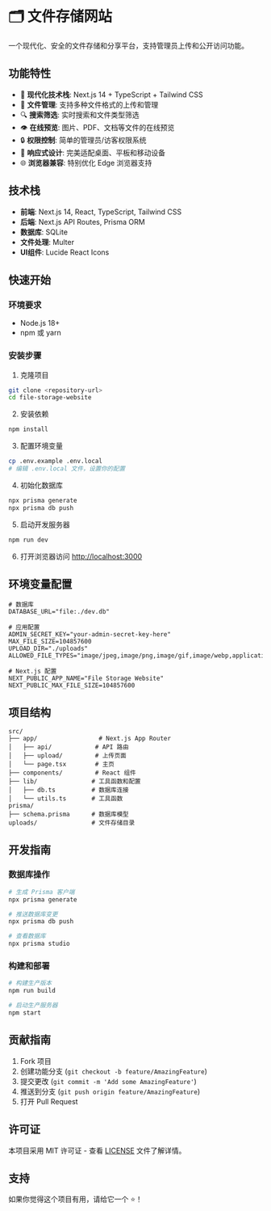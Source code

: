 # 🗂️ 文件存储网站

一个现代化、安全的文件存储和分享平台，支持管理员上传和公开访问功能。

## 功能特性

- 🚀 **现代化技术栈**: Next.js 14 + TypeScript + Tailwind CSS
- 📁 **文件管理**: 支持多种文件格式的上传和管理
- 🔍 **搜索筛选**: 实时搜索和文件类型筛选
- 👁️ **在线预览**: 图片、PDF、文档等文件的在线预览
- 🔒 **权限控制**: 简单的管理员/访客权限系统
- 📱 **响应式设计**: 完美适配桌面、平板和移动设备
- 🌐 **浏览器兼容**: 特别优化 Edge 浏览器支持

## 技术栈

- **前端**: Next.js 14, React, TypeScript, Tailwind CSS
- **后端**: Next.js API Routes, Prisma ORM
- **数据库**: SQLite
- **文件处理**: Multer
- **UI组件**: Lucide React Icons

## 快速开始

### 环境要求

- Node.js 18+
- npm 或 yarn

### 安装步骤

1. 克隆项目
```bash
git clone <repository-url>
cd file-storage-website
```

2. 安装依赖
```bash
npm install
```

3. 配置环境变量
```bash
cp .env.example .env.local
# 编辑 .env.local 文件，设置你的配置
```

4. 初始化数据库
```bash
npx prisma generate
npx prisma db push
```

5. 启动开发服务器
```bash
npm run dev
```

6. 打开浏览器访问 [http://localhost:3000](http://localhost:3000)

## 环境变量配置

```env
# 数据库
DATABASE_URL="file:./dev.db"

# 应用配置
ADMIN_SECRET_KEY="your-admin-secret-key-here"
MAX_FILE_SIZE=104857600
UPLOAD_DIR="./uploads"
ALLOWED_FILE_TYPES="image/jpeg,image/png,image/gif,image/webp,application/pdf,text/plain"

# Next.js 配置
NEXT_PUBLIC_APP_NAME="File Storage Website"
NEXT_PUBLIC_MAX_FILE_SIZE=104857600
```

## 项目结构

```
src/
├── app/                 # Next.js App Router
│   ├── api/            # API 路由
│   ├── upload/         # 上传页面
│   └── page.tsx        # 主页
├── components/         # React 组件
├── lib/               # 工具函数和配置
│   ├── db.ts          # 数据库连接
│   └── utils.ts       # 工具函数
prisma/
├── schema.prisma      # 数据库模型
uploads/               # 文件存储目录
```

## 开发指南

### 数据库操作

```bash
# 生成 Prisma 客户端
npx prisma generate

# 推送数据库变更
npx prisma db push

# 查看数据库
npx prisma studio
```

### 构建和部署

```bash
# 构建生产版本
npm run build

# 启动生产服务器
npm start
```

## 贡献指南

1. Fork 项目
2. 创建功能分支 (`git checkout -b feature/AmazingFeature`)
3. 提交更改 (`git commit -m 'Add some AmazingFeature'`)
4. 推送到分支 (`git push origin feature/AmazingFeature`)
5. 打开 Pull Request

## 许可证

本项目采用 MIT 许可证 - 查看 [LICENSE](LICENSE) 文件了解详情。

## 支持

如果你觉得这个项目有用，请给它一个 ⭐️！
